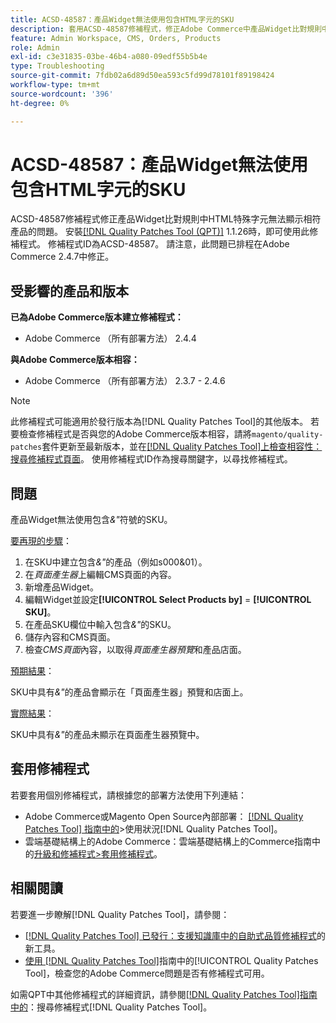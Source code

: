 ```yaml
---
title: ACSD-48587：產品Widget無法使用包含HTML字元的SKU
description: 套用ACSD-48587修補程式，修正Adobe Commerce中產品Widget比對規則中的HTML特殊字元無法顯示相符產品的問題。
feature: Admin Workspace, CMS, Orders, Products
role: Admin
exl-id: c3e31835-03be-46b4-a080-09edf55b5b4e
type: Troubleshooting
source-git-commit: 7fdb02a6d89d50ea593c5fd99d78101f89198424
workflow-type: tm+mt
source-wordcount: '396'
ht-degree: 0%

---
```


# ACSD-48587：產品Widget無法使用包含HTML字元的SKU

ACSD-48587修補程式修正產品Widget比對規則中HTML特殊字元無法顯示相符產品的問題。 安裝[[!DNL Quality Patches Tool (QPT)]](https://experienceleague.adobe.com/zh-hant/docs/commerce-operations/tools/quality-patches-tool/quality-patches-tool-to-self-serve-quality-patches) 1.1.26時，即可使用此修補程式。 修補程式ID為ACSD-48587。 請注意，此問題已排程在Adobe Commerce 2.4.7中修正。

## 受影響的產品和版本

**已為Adobe Commerce版本建立修補程式：**

* Adobe Commerce （所有部署方法） 2.4.4

**與Adobe Commerce版本相容：**

* Adobe Commerce （所有部署方法） 2.3.7 - 2.4.6

>[!NOTE]
>
>此修補程式可能適用於發行版本為[!DNL Quality Patches Tool]的其他版本。 若要檢查修補程式是否與您的Adobe Commerce版本相容，請將`magento/quality-patches`套件更新至最新版本，並在[[!DNL Quality Patches Tool]上檢查相容性：搜尋修補程式頁面](https://experienceleague.adobe.com/tools/commerce-quality-patches/index.html?lang=zh-Hant)。 使用修補程式ID作為搜尋關鍵字，以尋找修補程式。

## 問題

產品Widget無法使用包含&#x200B;*&amp;&quot;*&#x200B;符號的SKU。

<u>要再現的步驟</u>：

1. 在SKU中建立包含&#x200B;*&amp;&quot;*&#x200B;的產品（例如s000&amp;01）。
1. 在&#x200B;*頁面產生器*&#x200B;上編輯CMS頁面的內容。
1. 新增產品Widget。
1. 編輯Widget並設定&#x200B;**[!UICONTROL Select Products by]** = **[!UICONTROL SKU]**。
1. 在產品SKU欄位中輸入包含&#x200B;*&amp;&quot;*&#x200B;的SKU。
1. 儲存內容和CMS頁面。
1. 檢查&#x200B;*CMS頁面*&#x200B;內容，以取得&#x200B;*頁面產生器預覽*&#x200B;和產品店面。

<u>預期結果</u>：

SKU中具有&#x200B;*&amp;&quot;*&#x200B;的產品會顯示在「頁面產生器」預覽和店面上。

<u>實際結果</u>：

SKU中具有&#x200B;*&amp;&quot;*&#x200B;的產品未顯示在頁面產生器預覽中。

## 套用修補程式

若要套用個別修補程式，請根據您的部署方法使用下列連結：

* Adobe Commerce或Magento Open Source內部部署： [[!DNL Quality Patches Tool] 指南中的](/help/tools/quality-patches-tool/usage.md)>使用狀況[!DNL Quality Patches Tool]。
* 雲端基礎結構上的Adobe Commerce：雲端基礎結構上的Commerce指南中的[升級和修補程式>套用修補程式](https://experienceleague.adobe.com/docs/commerce-cloud-service/user-guide/develop/upgrade/apply-patches.html?lang=zh-Hant)。

## 相關閱讀

若要進一步瞭解[!DNL Quality Patches Tool]，請參閱：

* [[!DNL Quality Patches Tool] 已發行：支援知識庫中的自助式品質修補程式](https://experienceleague.adobe.com/zh-hant/docs/commerce-operations/tools/quality-patches-tool/quality-patches-tool-to-self-serve-quality-patches)的新工具。
* [使用 [!DNL Quality Patches Tool]](/help/tools/quality-patches-tool/patches-available-in-qpt/check-patch-for-magento-issue-with-magento-quality-patches.md)指南中的[!UICONTROL Quality Patches Tool]，檢查您的Adobe Commerce問題是否有修補程式可用。


如需QPT中其他修補程式的詳細資訊，請參閱[[!DNL Quality Patches Tool]指南中的](https://experienceleague.adobe.com/tools/commerce-quality-patches/index.html?lang=zh-Hant)：搜尋修補程式[!DNL Quality Patches Tool]。
